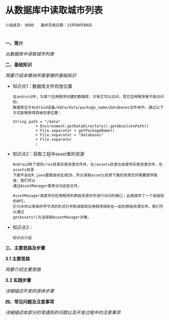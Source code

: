 # 从数据库中读取城市列表


    小组成员: OOOO   最终完成日期：15年00月00日
# 

**一、简介**

*从数据库中读取城市列表*

**二、基础知识**

*简要介绍本模块所需掌握的基础知识*
   
* 知识点1：数据库文件存放位置

      在android中，为某个应用程序创建的数据库，只有它可以访问，其它应用程序是不能访问的，
      数据库位于Android设备/data/data/package_name/databases文件夹中，通过以下方式能够获得其根目录位置：
      
      String path = "/data"
                + Environment.getDataDirectory().getAbsolutePath()
                + File.separator + getPackageName()
                + File.separator + "databases"
                + File.separator
                ;

* 知识点2：获取工程中asset里的资源

      Android除了提供/res目录存放资源文件外，在/assets目录也会提供存放资源文件，在assets目录
      下面不会在R.java里面自动生成ID，所以读取assets目录下面的资源文件需要提供路径，我们可以
      通过AssetManager类来访问这些文件。
      
      AssetManager类提供对应用程序的原始资源文件进行访问的接口；此类提供了一个低级别的API，
      它允许你以简单的字节流的形式打开和读取和应用程序绑定在一起的原始资源文件。我们可以通过
      getAssets()方法获取AssetManager对象。
      
      


* 知识点3：

      知识点介绍


   

**三、主要思路及步骤**

**3.1 主要思路**

*简要介绍主要思路*

**3.2 实践步骤**

*详细描述开发的具体步骤*

**四、常见问题及注意事项**

*详细描述本部分的常遇到的问题以及开发过程中的注意事项*
